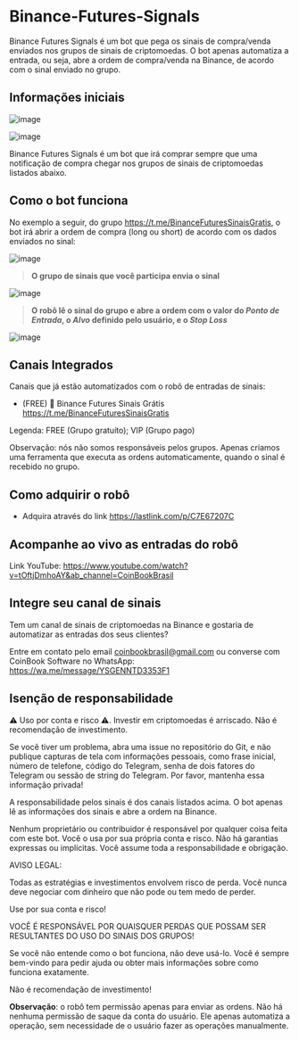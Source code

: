 # Binance-Futures-Signals

Binance Futures Signals é um bot que pega os sinais de compra/venda enviados nos grupos de sinais de criptomoedas. O bot apenas automatiza a entrada, ou seja, abre a ordem de compra/venda na Binance, de acordo com o sinal enviado no grupo.


## Informações iniciais

![image](https://user-images.githubusercontent.com/54438080/170999222-df6f5475-5e5b-410e-a708-1737b6b32f99.png)

![image](https://user-images.githubusercontent.com/54438080/171904754-1bed3a38-846c-4064-acdf-9d7fc6923edc.png)


Binance Futures Signals é um bot que irá comprar sempre que uma notificação de compra chegar nos grupos de sinais de criptomoedas listados abaixo.

## Como o bot funciona

No exemplo a seguir, do grupo https://t.me/BinanceFuturesSinaisGratis, o bot irá abrir a ordem de compra (long ou short) de acordo com os dados enviados no sinal:

![image](https://user-images.githubusercontent.com/54438080/182029447-552d78d5-e23b-49d0-a292-7426d2a05c48.png)

> **O grupo de sinais que você participa envia o sinal**
  

![image](https://user-images.githubusercontent.com/54438080/170877094-288ed57c-15e8-40b8-981b-bedda9748340.png)

> **O robô lê o sinal do grupo e abre a ordem com o valor do *Ponto de Entrada*, o *Alvo* definido pelo usuário, e o *Stop Loss***
  
  

![image](https://user-images.githubusercontent.com/54438080/170876968-cc1ee35b-9b9f-424f-82bc-790336bf705f.png)



## Canais Integrados
Canais que já estão automatizados com o robô de entradas de sinais:

- (FREE) 🤑 Binance Futures Sinais Grátis https://t.me/BinanceFuturesSinaisGratis 

Legenda: FREE (Grupo gratuíto); VIP (Grupo pago)

Observação: nós não somos responsáveis pelos grupos. Apenas criamos uma ferramenta que executa as ordens automaticamente, quando o sinal é recebido no grupo.

## Como adquirir o robô

- Adquira através do link https://lastlink.com/p/C7E67207C


## Acompanhe ao vivo as entradas do robô
Link YouTube: https://www.youtube.com/watch?v=tOftjDmhoAY&ab_channel=CoinBookBrasil


## Integre seu canal de sinais

Tem um canal de sinais de criptomoedas na Binance e gostaria de automatizar as entradas dos seus clientes? 

Entre em contato pelo email coinbookbrasil@gmail.com ou converse com CoinBook Software no WhatsApp: https://wa.me/message/YSGENNTD3353F1

  
  

## Isenção de responsabilidade

⚠️ Uso por conta e risco ⚠️. Investir em criptomoedas é arriscado. Não é recomendação de investimento.

  

Se você tiver um problema, abra uma issue no repositório do Git, e não publique capturas de tela com informações pessoais, como frase inicial, número de telefone, código do Telegram, senha de dois fatores do Telegram ou sessão de string do Telegram. Por favor, mantenha essa informação privada!

  

A responsabilidade pelos sinais é dos canais listados acima. O bot apenas lê as informações dos sinais e abre a ordem na Binance.

Nenhum proprietário ou contribuidor é responsável por qualquer coisa feita com este bot. Você o usa por sua própria conta e risco. Não há garantias expressas ou implícitas. Você assume toda a responsabilidade e obrigação.

AVISO LEGAL:

Todas as estratégias e investimentos envolvem risco de perda. Você nunca deve negociar com dinheiro que não pode ou tem medo de perder.

Use por sua conta e risco!

VOCÊ É RESPONSÁVEL POR QUAISQUER PERDAS QUE POSSAM SER RESULTANTES DO USO DO SINAIS DOS GRUPOS!

Se você não entende como o bot funciona, não deve usá-lo. Você é sempre bem-vindo para pedir ajuda ou obter mais informações sobre como funciona exatamente.

Não é recomendação de investimento!

  

**Observação**: o robô tem permissão apenas para enviar as ordens. Não há nenhuma permissão de saque da conta do usuário. Ele apenas automatiza a operação, sem necessidade de o usuário fazer as operações manualmente.
